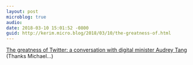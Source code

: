 ```yaml
---
layout: post
microblog: true
audio: 
date: 2018-03-10 15:01:52 -0800
guid: http://kerim.micro.blog/2018/03/10/the-greatness-of.html
---
```

[The greatness of Twitter: a conversation with digital minister Audrey Tang](https://michaelturton.blogspot.tw/2018/03/the-greatness-of-twitter-conversation.html?m=1) (Thanks Michael…)
